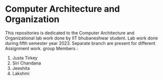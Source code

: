 # Computer Architecture and Organization
This repositories is dedicated to the Computer Architecture and Organizational lab work done by IIT bhubaneshwar student. Lab work done during fifth semester year 2023. Separate branch are present for different Assignment work.
group Members :
1. Justa Tirkey
2. Siri Chandana
3. Jeeshita
4. Lakshmi
